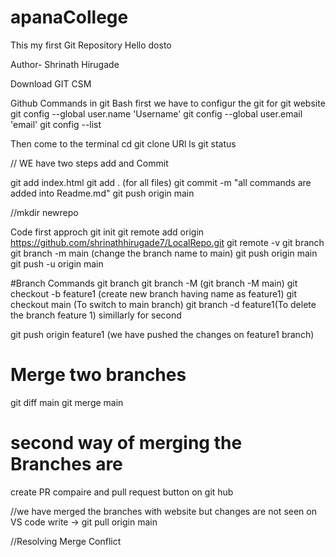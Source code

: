 # apanaCollege
This my first Git Repository
Hello dosto

Author- Shrinath Hirugade

Download GIT CSM

Github Commands
in git Bash first we have to configur the git for git website
git config --global user.name 'Username'
git config --global user.email 'email'
git config --list

Then come to the terminal
cd 
git clone URl
ls
git status

// WE have two steps add and Commit

git add index.html
git add . (for all files)
git commit -m "all commands are added into Readme.md"
git push origin main


//mkdir newrepo

Code first approch
git init
git remote add origin https://github.com/shrinathhirugade7/LocalRepo.git
git remote -v
git branch
git branch -m main (change the branch name to main)
git push origin main
git push -u origin main

#Branch Commands
git branch
git branch -M <renamed name> (git branch -M main)
git checkout -b feature1 (create new branch having name as feature1)
git checkout main (To switch to main branch)
git branch -d feature1(To delete the branch feature 1)
simillarly for second

git push origin feature1 (we have pushed the changes on feature1 branch)

# Merge two branches
git diff main
git merge main
# second way of merging the Branches are
create PR
compaire and pull request button on git hub

//we have merged the branches with website but changes are not seen on VS code
write ->
git pull origin main

//Resolving Merge Conflict
